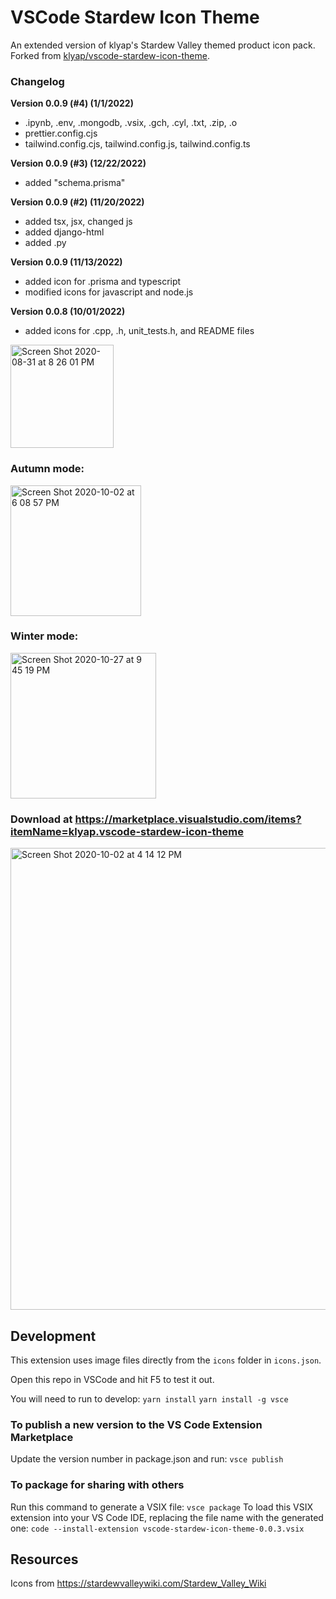 # VSCode Stardew Icon Theme

An extended version of klyap's Stardew Valley themed product icon pack. Forked from [klyap/vscode-stardew-icon-theme](https://github.com/klyap/vscode-stardew-icon-theme).

### Changelog
**Version 0.0.9 (#4) (1/1/2022)**
- .ipynb, .env, .mongodb, .vsix, .gch, .cyl, .txt, .zip, .o
- prettier.config.cjs
- tailwind.config.cjs, tailwind.config.js, tailwind.config.ts

**Version 0.0.9 (#3) (12/22/2022)**
- added "schema.prisma"

**Version 0.0.9 (#2) (11/20/2022)**
- added tsx, jsx, changed js
- added django-html
- added .py

**Version 0.0.9 (11/13/2022)**
- added icon for .prisma and typescript
- modified icons for javascript and node.js

**Version 0.0.8 (10/01/2022)**
- added icons for .cpp, .h, unit_tests.h, and README files  

<img width="165" alt="Screen Shot 2020-08-31 at 8 26 01 PM" src="https://user-images.githubusercontent.com/7905522/91792254-f5063500-ebc9-11ea-9baa-560540a92613.png">

### Autumn mode:

<img width="209" alt="Screen Shot 2020-10-02 at 6 08 57 PM" src="https://user-images.githubusercontent.com/7905522/94979891-6e9b8680-04da-11eb-8bd6-5ff0a63ad09f.png">

### Winter mode:

<img width="233" alt="Screen Shot 2020-10-27 at 9 45 19 PM" src="https://user-images.githubusercontent.com/7905522/97392155-5121c880-189e-11eb-86de-7c1886be767e.png">


### Download at https://marketplace.visualstudio.com/items?itemName=klyap.vscode-stardew-icon-theme
<img width="739" alt="Screen Shot 2020-10-02 at 4 14 12 PM" src="https://user-images.githubusercontent.com/7905522/94976903-52dcb400-04cb-11eb-8d84-04c2094ea725.png">

## Development

This extension uses image files directly from the `icons` folder in `icons.json`.

Open this repo in VSCode and hit F5 to test it out.

You will need to run to develop:
```yarn install```
```yarn install -g vsce```

### To publish a new version to the VS Code Extension Marketplace
Update the version number in package.json and run:
```vsce publish```

### To package for sharing with others
Run this command to generate a VSIX file:
 ```vsce package```
To load this VSIX extension into your VS Code IDE, replacing the file name with the generated one:
```code --install-extension vscode-stardew-icon-theme-0.0.3.vsix```

## Resources

Icons from https://stardewvalleywiki.com/Stardew_Valley_Wiki


